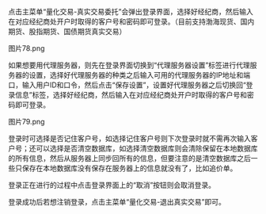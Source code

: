 
点击主菜单“量化交易-真实交易委托”会弹出登录界面，选择好经纪商，然后输入在对应经纪商处开户时取得的客户号和密码即可登录。（目前支持渤海现货、国内期货、股指期货、国债期货真实交易）





图片78.png



如果想要用代理服务器，则先在登录界面切换到“代理服务器设置”标签进行代理服务器的设置，选择好代理服务器的种类之后输入可用的代理服务器的IP地址和端口，输入用户ID和口令，然后点击“保存设置”，设置好代理服务器之后切换回“登录信息”标签，选择好经纪商，然后输入在对应经纪商处开户时取得的客户号和密码即可登录。





图片79.png



登录时可选择是否记住客户号，如选择记住客户号则下次登录时就不需再次输入客户号；还可以选择是否清空数据库，如选择清空数据库则会清除保留在本地数据库的所有信息，然后从服务器上同步回所有的信息，但要注意的是清空数据库之后一些只保存在本地数据库没有保存在服务器上的信息就没有了，比如追价单。



登录正在进行的过程中点击登录界面上的“取消”按钮则会取消登录。



登录成功后若想注销登录，点击主菜单“量化交易-退出真实交易”即可。